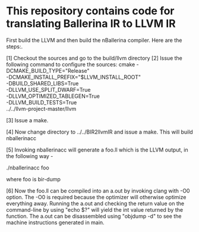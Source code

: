 # This repository contains code for translating Ballerina IR to LLVM IR

 First build the LLVM and then build the nBallerina compiler.  Here are the steps:.

[1] Checkout the sources and go to the build/llvm directory
[2] Issue the following command to configure the sources:
    cmake -DCMAKE_BUILD_TYPE="Release" \
      -DCMAKE_INSTALL_PREFIX="$LLVM_INSTALL_ROOT" \
      -DBUILD_SHARED_LIBS=True \
      -DLLVM_USE_SPLIT_DWARF=True \
      -DLLVM_OPTIMIZED_TABLEGEN=True \
      -DLLVM_BUILD_TESTS=True \
    ../../llvm-project-master/llvm

[3] Issue a make.

[4] Now change directory to ../../BIR2llvmIR and issue a make.  This will build nballerinacc

[5] Invoking nballerinacc will generate a foo.ll which is the LLVM output, in the following way -

./nballerinacc foo

where foo is bir-dump

[6] Now the foo.ll can be compiled into an a.out by invoking clang with -O0 option.  The -O0 is required because the optimizer will otherwise optimize everything away.  Running the a.out and checking the return value on the command-line by using "echo $?" will yield the int value returned by the function. The a.out can be disassembled using "objdump -d" to see the machine instructions generated in main.
